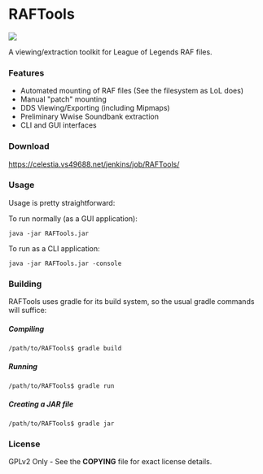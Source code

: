 # RAFTools

![](https://celestia.vs49688.net/jenkins/buildStatus/icon?job=RAFTools)

A viewing/extraction toolkit for League of Legends RAF files.

### Features
 * Automated mounting of RAF files (See the filesystem as LoL does)
 * Manual "patch" mounting
 * DDS Viewing/Exporting (including Mipmaps)
 * Preliminary Wwise Soundbank extraction
 * CLI and GUI interfaces

### Download
https://celestia.vs49688.net/jenkins/job/RAFTools/

### Usage
Usage is pretty straightforward:

To run normally (as a GUI application):
```
java -jar RAFTools.jar
```

To run as a CLI application:
```
java -jar RAFTools.jar -console
```

### Building
RAFTools uses gradle for its build system, so the usual gradle commands will suffice:

##### Compiling
```
/path/to/RAFTools$ gradle build
```

##### Running
```
/path/to/RAFTools$ gradle run
```

##### Creating a JAR file
```
/path/to/RAFTools$ gradle jar
```

### License
GPLv2 Only - See the **COPYING** file for exact license details.
